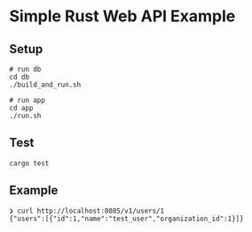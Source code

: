 # Simple Rust Web API Example

## Setup

```
# run db
cd db
./build_and_run.sh

# run app
cd app
./run.sh
```

## Test

`cargo test`

## Example

```
❯ curl http://localhost:8085/v1/users/1
{"users":[{"id":1,"name":"test_user","organization_id":1}]}
```
